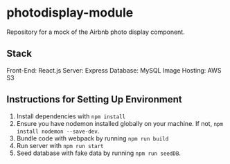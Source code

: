 # photodisplay-module
Repository for a mock of the Airbnb photo display component.

## Stack
Front-End: React.js
Server: Express
Database: MySQL
Image Hosting: AWS S3

## Instructions for Setting Up Environment
1. Install dependencies with `npm install`
2. Ensure you have nodemon installed globally on your machine. If not, `npm install nodemon --save-dev`.
3. Bundle code with webpack by running `npm run build`
4. Run server with `npm run start`
5. Seed database with fake data by running `npm run seedDB`.